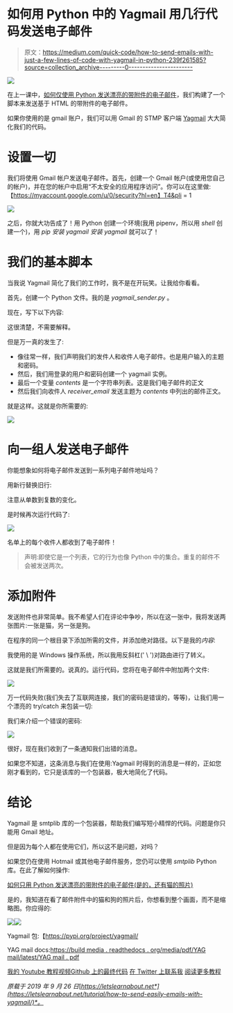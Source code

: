 # 如何用 Python 中的 Yagmail 用几行代码发送电子邮件

> 原文：<https://medium.com/quick-code/how-to-send-emails-with-just-a-few-lines-of-code-with-yagmail-in-python-239f261585?source=collection_archive---------0----------------------->

![](img/6ac15d24ca7636dfe8d9748f00a28adc.png)

在上一课中，[如何仅使用 Python 发送漂亮的带附件的电子邮件](https://letslearnabout.net/tutorial/how-to-send-beautiful-emails-with-attachments-using-only-python/)，我们构建了一个脚本来发送基于 HTML 的带附件的电子邮件。

如果你使用的是 gmail 账户，我们可以用 Gmail 的 STMP 客户端 [Yagmail](https://pypi.org/project/yagmail/) 大大简化我们的代码。

# 设置一切

我们将使用 Gmail 帐户发送电子邮件。首先，创建一个 Gmail 帐户(或使用您自己的帐户)，并在您的帐户中启用“不太安全的应用程序访问”。你可以在这里做:【https://myaccount.google.com/u/0/security?hl=en】T4&pli = 1

![](img/e40c80768af8dc425a5a3697c7706ff8.png)

之后，你就大功告成了！用 Python 创建一个环境(我用 pipenv，所以用 *shell* 创建一个)，用 *pip 安装 yagmail 安装 yagmail* 就可以了！

# 我们的基本脚本

当我说 Yagmail 简化了我们的工作时，我不是在开玩笑。让我给你看看。

首先，创建一个 Python 文件。我的是 *yagmail_sender.py* 。

现在，写下以下内容:

这很清楚，不需要解释。

但是万一真的发生了:

*   像往常一样，我们声明我们的发件人和收件人电子邮件。也是用户输入的主题和密码。
*   然后，我们用登录的用户和密码创建一个 yagmail 实例。
*   最后一个变量 *contents* 是一个字符串列表。这是我们电子邮件的正文
*   然后我们向收件人 *receiver_email* 发送主题为 *contents* 中列出的邮件正文。

就是这样。这就是你所需要的:

![](img/e35df9d3d54f7b9d3b07f7225fa205d9.png)

# 向一组人发送电子邮件

你能想象如何将电子邮件发送到一系列电子邮件地址吗？

用新行替换旧行:

注意从单数到复数的变化。

是时候再次运行代码了:

![](img/b9060dfd5da4aad733179c2674d1dea8.png)

名单上的每个收件人都收到了电子邮件！

> 声明:即使它是一个列表，它的行为也像 Python 中的集合。重复的邮件不会被发送两次。

# 添加附件

发送附件也非常简单。我不希望人们在评论中争吵，所以在这一张中，我将发送两张图片:一张是猫，另一张是狗。

在程序的同一个根目录下添加所需的文件，并添加绝对路径。以下是我的*内容*:

我使用的是 Windows 操作系统，所以我用反斜杠(' \ ')对路由进行了转义。

这就是我们所需要的。说真的。运行代码，您将在电子邮件中附加两个文件:

![](img/cdebc502ae3677c384de4487bf849dd2.png)

万一代码失败(我们失去了互联网连接，我们的密码是错误的，等等)，让我们用一个漂亮的 try/catch 来包装一切:

我们来介绍一个错误的密码:

![](img/25f9d9b2e5d800e7e53fdeed696b4ed4.png)

很好，现在我们收到了一条通知我们出错的消息。

如果您不知道，这条消息与我们在使用:Yagmail 时得到的消息是一样的，正如您刚才看到的，它只是该库的一个包装器，极大地简化了代码。

# 结论

Yagmail 是 smtplib 库的一个包装器，帮助我们编写短小精悍的代码。问题是你只能用 Gmail 地址。

但是因为每个人都在使用它们，所以这不是问题，对吗？

如果您仍在使用 Hotmail 或其他电子邮件服务，您仍可以使用 *smtplib* Python 库。在此了解如何操作:

[如何只用 Python 发送漂亮的带附件的电子邮件(是的，还有猫的照片)](https://letslearnabout.net/tutorial/how-to-send-beautiful-emails-with-attachments-using-only-python/)

是的，我知道在看了邮件附件中的猫和狗的照片后，你想看到整个画面，而不是缩略图。你应得的:

![](img/85209052eea3488583867ca3bed1995c.png)![](img/a514779ac508fdc188efd3d3b21a59bd.png)

Yagmail 包:【https://pypi.org/project/yagmail/ 

YAG mail docs:[https://build media . readthedocs . org/media/pdf/YAG mail/latest/YAG mail . pdf](https://buildmedia.readthedocs.org/media/pdf/yagmail/latest/yagmail.pdf)

[我的 Youtube 教程视频](https://www.youtube.com/channel/UC9OLm6YFRzr4yjlw4xNWYvg?sub_confirmation=1)[Github 上的最终代码](https://github.com/david1707/yagmail_sender) [在 Twitter 上联系我](https://twitter.com/DavidMM1707) [阅读更多教程](https://letslearnabout.net/category/tutorial/)

*原载于 2019 年 9 月 26 日*[*https://letslearnabout.net*](https://letslearnabout.net/tutorial/how-to-send-easily-emails-with-yagmail/)*。*